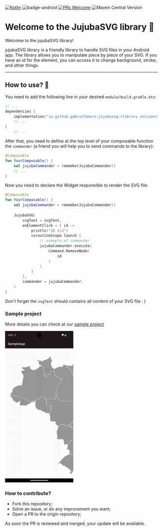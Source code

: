 [![Kotlin](https://img.shields.io/badge/kotlin-1.9.23-blue.svg?logo=kotlin)](http://kotlinlang.org)
![badge-android](http://img.shields.io/badge/platform-android-6EDB8D.svg?style=flat)
[![PRs Welcome](https://img.shields.io/badge/PRs-welcome-brightgreen.svg)](https://github.com/gabrielbmoro/MovieDB-Android/issues)
![Maven Central Version](https://img.shields.io/maven-central/v/io.github.gabrielbmoro/jujubasvg)

# Welcome to the JujubaSVG library 👋

Welcome to the jujubaSVG library!

jujubaSVG library is a friendly library to handle SVG files in your Android app. The library allows you to manipulate piece by piece of your SVG. If you have an id for the element, you can access it to change background, stroke, and other things.

---


## How to use? 🤔

You need to add the following line in your desired `module/build.gradle.kts`:

```kotlin
// ...
dependencies {
    implementation("io.github.gabrielbmoro:jujubasvg:<library version>")
    // ...
}
    // ...
```

After that, you need to define at the top level of your composable function the 
`commander` (a friend you will help you to send commands to the library):

```kotlin
@Composable
fun YourComposable() {
    val jujubaCommander = rememberJujubaCommander()
    // ...
}
```

Now you need to declare the Widget responsible to render the SVG file:

```kotlin
@Composable
fun YourComposable() {
    val jujubaCommander = rememberJujubaCommander()

    JujubaSVG(
        svgText = svgText,
        onElementClick = { id ->
            println("ID $id")
            coroutineScope.launch {
                // exemplo of commander
                jujubaCommander.execute(
                    Command.RemoveNode(
                        id
                    )
                )
            }
        },
        commander = jujubaCommander,
    )
}
```

Don't forget the `svgText` should contains all content of your SVG file : )

### Sample project

More details you can check at our [sample project](sampleApp)

<img src="img/teaser.gif" height="500" />

### How to contribute?

- Fork this repository;
- Solve an issue, or do any improvement you want;
- Open a PR to the origin repository;

As soon the PR is reviewed and merged, your update will be available.